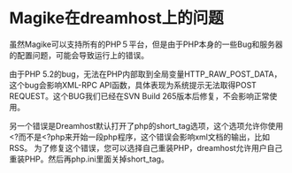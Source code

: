 # Magike在dreamhost上的问题 #

虽然Magike可以支持所有的PHP５平台，但是由于PHP本身的一些Bug和服务器的配置问题，可能会导致运行上的错误。

由于PHP 5.2的bug，无法在PHP内部取到全局变量HTTP\_RAW\_POST\_DATA，这个bug会影响XML-RPC API函数，具体表现为系统提示无法取得POST REQUEST。这个BUG我们已经在SVN Build 265版本后修复，不会影响正常使用。

另一个错误是Dreamhost默认打开了php的short\_tag选项，这个选项允许你使用<?而不是<?php来开始一段php程序，这个错误会影响xml文档的输出，比如RSS。
为了修复这个错误，您可以选择自己重装PHP，dreamhost允许用户自己重装PHP。然后再php.ini里面关掉short\_tag。
